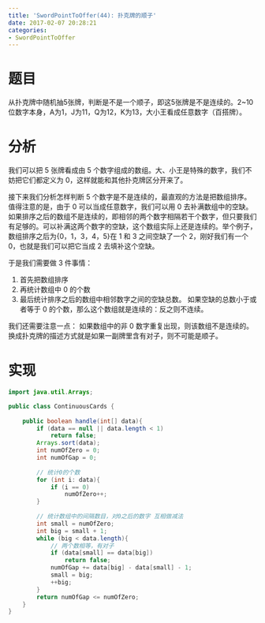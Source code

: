 ```yaml
---
title: 'SwordPointToOffer(44): 扑克牌的顺子'
date: 2017-02-07 20:28:21
categories:
- SwordPointToOffer
---
```


# 题目
从扑克牌中随机抽5张牌，判断是不是一个顺子，即这5张牌是不是连续的。2~10位数字本身，A为1，J为11，Q为12，K为13，大小王看成任意数字（百搭牌）。

# 分析
我们可以把 5 张牌看成由 5 个数字组成的数组。大、小王是特殊的数字，我们不妨把它们都定义为 0，这样就能和其他扑克牌区分开来了。

接下来我们分析怎样判断 5 个数字是不是连续的，最直观的方法是把数组排序。值得注意的是，由于 0 可以当成任意数字，我们可以用 0 去补满数组中的空缺。如果排序之后的数组不是连续的，即相邻的两个数字相隔若干个数字，但只要我们有足够的。可以补满这两个数字的空缺，这个数组实际上还是连续的。举个例子，数组排序之后为{0，1，3，4，5}在 1 和 3 之间空缺了一个 2，刚好我们有一个 0，也就是我们可以把它当成 2 去填补这个空缺。

于是我们需要做 3 件事情：
1. 首先把数组排序
2. 再统计数组中 0 的个数
3. 最后统计排序之后的数组中相邻数字之间的空缺总数。
如果空缺的总数小于或者等于 0 的个数，那么这个数组就是连续的：反之则不连续。

我们还需要注意一点： 如果数组中的非 0 数字重复出现，则该数组不是连续的。换成扑克牌的描述方式就是如果一副牌里含有对子，则不可能是顺子。

# 实现
```java
import java.util.Arrays;

public class ContinuousCards {
    
    public boolean handle(int[] data){
        if (data == null || data.length < 1)
            return false;
        Arrays.sort(data);
        int numOfZero = 0;
        int numOfGap = 0;
        
        // 统计0的个数
        for (int i: data){
            if (i == 0)
                numOfZero++;
        }
        
        // 统计数组中的间隔数目，对0之后的数字 互相做减法
        int small = numOfZero;
        int big = small + 1;
        while (big < data.length){
            // 两个数相等，有对子
            if (data[small] == data[big])
                return false;
            numOfGap += data[big] - data[small] - 1;
            small = big;
            ++big;
        }
        return numOfGap <= numOfZero;
    }
}
```